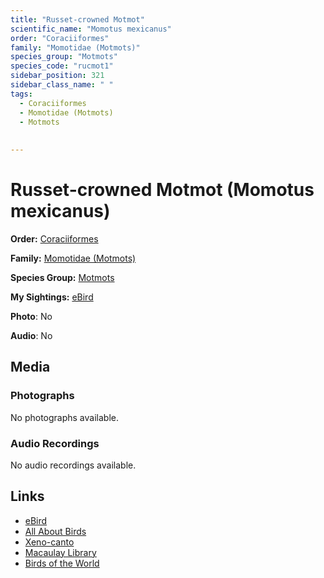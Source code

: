 ```yaml
---
title: "Russet-crowned Motmot"
scientific_name: "Momotus mexicanus"
order: "Coraciiformes"
family: "Momotidae (Motmots)"
species_group: "Motmots"
species_code: "rucmot1"
sidebar_position: 321
sidebar_class_name: " "
tags: 
  - Coraciiformes
  - Momotidae (Motmots)
  - Motmots
  
  
---
```


# Russet-crowned Motmot (Momotus mexicanus)

**Order:** [Coraciiformes](/tags/coraciiformes)

**Family:** [Momotidae (Motmots)](/tags/momotidae-motmots)

**Species Group:** [Motmots](/tags/motmots)

**My Sightings:** [eBird](https://ebird.org/lifelist?r=world&time=life&spp=rucmot1)

**Photo**: No 

**Audio**: No

## Media
### Photographs
No photographs available.

### Audio Recordings
No audio recordings available.

## Links
* [eBird](https://ebird.org/species/rucmot1) 
* [All About Birds](https://www.allaboutbirds.org/guide/rucmot1) 
* [Xeno-canto](https://www.xeno-canto.org/species/momotus-mexicanus) 
* [Macaulay Library](https://search.macaulaylibrary.org/catalog?taxonCode=rucmot1&sort=rating_rank_desc)
* [Birds of the World](https://birdsoftheworld.org/bow/species/rucmot1)

